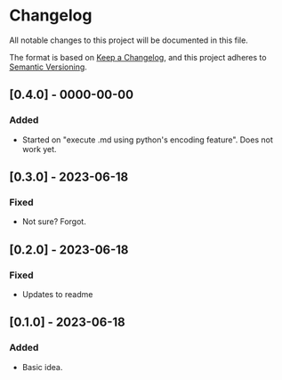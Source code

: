 # Changelog

All notable changes to this project will be documented in this file.

The format is based on [Keep a Changelog](https://keepachangelog.com/en/1.0.0/),
and this project adheres to [Semantic Versioning](https://semver.org/spec/v2.0.0.html).

## [0.4.0] - 0000-00-00

### Added

- Started on "execute .md using python's encoding feature". Does not work yet.

## [0.3.0] - 2023-06-18

### Fixed

- Not sure? Forgot.

## [0.2.0] - 2023-06-18

### Fixed

- Updates to readme

## [0.1.0] - 2023-06-18

### Added

- Basic idea.
 